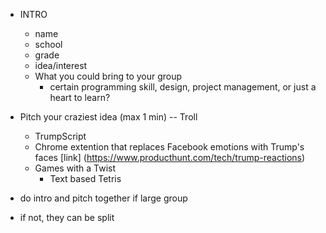 - INTRO
  - name
  - school
  - grade
  - idea/interest
  - What you could bring to your group
     - certain programming skill, design, project management, or just a heart to learn?
- Pitch your craziest idea (max 1 min)
   -- Troll
    - TrumpScript
    - Chrome extention that replaces Facebook emotions with Trump's faces [link] (https://www.producthunt.com/tech/trump-reactions)
  - Games with a Twist
    - Text based Tetris


- do intro and pitch together if large group
- if not, they can be split
